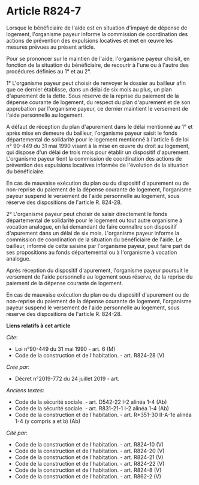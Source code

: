 # Article R824-7

Lorsque le bénéficiaire de l'aide est en situation d'impayé de dépense de logement, l'organisme payeur informe la commission
de coordination des actions de prévention des expulsions locatives et met en œuvre les mesures prévues au présent article. 

Pour se prononcer sur le maintien de l'aide, l'organisme payeur choisit, en fonction de la situation du bénéficiaire, de
recourir à l'une ou à l'autre des procédures définies au 1° et au 2°. 

1° L'organisme payeur peut choisir de renvoyer le dossier au bailleur afin que ce dernier établisse, dans un délai de six
mois au plus, un plan d'apurement de la dette. Sous réserve de la reprise du paiement de la dépense courante de logement, du
respect du plan d'apurement et de son approbation par l'organisme payeur, ce dernier maintient le versement de l'aide
personnelle au logement. 

A défaut de réception du plan d'apurement dans le délai mentionné au 1° et après mise en demeure du bailleur, l'organisme
payeur saisit le fonds départemental de solidarité pour le logement mentionné à l'article 6 de loi n° 90-449 du 31 mai 1990
visant à la mise en œuvre du droit au logement, qui dispose d'un délai de trois mois pour établir un dispositif d'apurement.
L'organisme payeur tient la commission de coordination des actions de prévention des expulsions locatives informée de
l'évolution de la situation du bénéficiaire. 

En cas de mauvaise exécution du plan ou du dispositif d'apurement ou de non-reprise du paiement de la dépense courante de
logement, l'organisme payeur suspend le versement de l'aide personnelle au logement, sous réserve des dispositions de
l'article R. 824-28.

2° L'organisme payeur peut choisir de saisir directement le fonds départemental de solidarité pour le logement ou tout autre
organisme à vocation analogue, en lui demandant de faire connaître son dispositif d'apurement dans un délai de six mois.
L'organisme payeur informe la commission de coordination de la situation du bénéficiaire de l'aide. Le bailleur, informé de
cette saisine par l'organisme payeur, peut faire part de ses propositions au fonds départemental ou à l'organisme à vocation
analogue. 

Après réception du dispositif d'apurement, l'organisme payeur poursuit le versement de l'aide personnelle au logement sous
réserve, de la reprise du paiement de la dépense courante de logement. 

En cas de mauvaise exécution du plan ou du dispositif d'apurement ou de non-reprise du paiement de la dépense courante de
logement, l'organisme payeur suspend le versement de l'aide personnelle au logement, sous réserve des dispositions de
l'article R. 824-28.

**Liens relatifs à cet article**

_Cite_:

  - Loi n°90-449 du 31 mai 1990 - art. 6 (M)
  - Code de la construction et de l'habitation. - art. R824-28 (V)

_Créé par_:

  - Décret n°2019-772 du 24 juillet 2019 - art.

_Anciens textes_:

  - Code de la sécurité sociale. - art. D542-22 I-2 alinéa 1-4 (Ab)
  - Code de la sécurité sociale. - art. R831-21-1 I-2 alinéa 1-4 (Ab)
  - Code de la construction et de l'habitation. - art. R*351-30 II-A-1e alinéa 1-4 (y compris a et b) (Ab)

_Cité par_:

  - Code de la construction et de l'habitation. - art. R824-10 (V)
  - Code de la construction et de l'habitation. - art. R824-20 (V)
  - Code de la construction et de l'habitation. - art. R824-21 (V)
  - Code de la construction et de l'habitation. - art. R824-22 (V)
  - Code de la construction et de l'habitation. - art. R824-8 (V)
  - Code de la construction et de l'habitation. - art. R862-2 (V)
